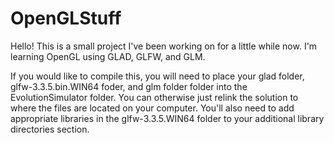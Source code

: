 # OpenGLStuff
Hello! This is a small project I've been working on for a little while now. I'm learning OpenGL using GLAD, GLFW, and GLM.

If you would like to compile this, you will need to place your glad folder, glfw-3.3.5.bin.WIN64 foder, and glm folder folder into the EvolutionSimulator folder. You can otherwise just relink the solution to where the files are located on your computer. You'll also need to add appropriate libraries in the glfw-3.3.5.WIN64 folder to your additional library directories section.
